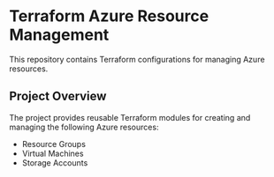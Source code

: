 # Terraform Azure Resource Management

This repository contains Terraform configurations for managing Azure resources.

## Project Overview

The project provides reusable Terraform modules for creating and managing the following Azure resources:
- Resource Groups
- Virtual Machines
- Storage Accounts
